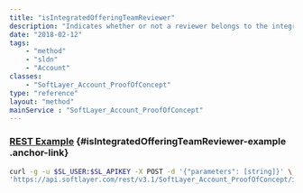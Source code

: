 ```yaml
---
title: "isIntegratedOfferingTeamReviewer"
description: "Indicates whether or not a reviewer belongs to the integrated offering team "
date: "2018-02-12"
tags:
    - "method"
    - "sldn"
    - "Account"
classes:
    - "SoftLayer_Account_ProofOfConcept"
type: "reference"
layout: "method"
mainService : "SoftLayer_Account_ProofOfConcept"
---
```


### [REST Example](#isIntegratedOfferingTeamReviewer-example) <a href="/article/rest/"><i class="fas fa-question"></i></a> {#isIntegratedOfferingTeamReviewer-example .anchor-link} 
```bash
curl -g -u $SL_USER:$SL_APIKEY -X POST -d '{"parameters": [string]}' \
'https://api.softlayer.com/rest/v3.1/SoftLayer_Account_ProofOfConcept/isIntegratedOfferingTeamReviewer'
```
